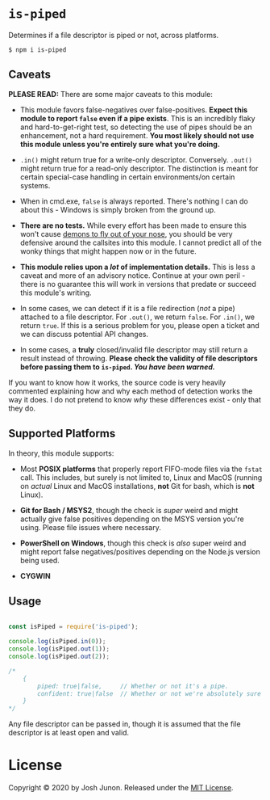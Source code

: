 # `is-piped`

Determines if a file descriptor is piped or not, across platforms.

```console
$ npm i is-piped
```

## Caveats

**PLEASE READ:** There are some major caveats to this module:

- This module favors false-negatives over false-positives. **Expect this
  module to report `false` even if a pipe exists**. This is an incredibly
  flaky and hard-to-get-right test, so detecting the use of pipes should
  be an enhancement, not a hard requirement. **You most likely should not
  use this module unless you're entirely sure what you're doing.**

- `.in()` might return true for a write-only descriptor. Conversely.
  `.out()` might return true for a read-only descriptor. The distinction
  is meant for certain special-case handling in certain environments/on
  certain systems.

- When in cmd.exe, `false` is always reported. There's nothing I can
  do about this - Windows is simply broken from the ground up.

- **There are no tests.** While every effort has been made to ensure
  this won't cause [demons to fly out of your nose](http://catb.org/jargon/html/N/nasal-demons.html),
  you should be very defensive around the callsites into this module.
  I cannot predict all of the wonky things that might happen now
  or in the future.

- **This module relies upon a _lot_ of implementation details.** This
  is less a caveat and more of an advisory notice. Continue at your
  own peril - there is no guarantee this will work in versions that
  predate or succeed this module's writing.

- In some cases, we can detect if it is a file redirection (_not_ a pipe)
  attached to a file descriptor. For `.out()`, we return `false`.
  For `.in()`, we return `true`. If this is a serious problem for you,
  please open a ticket and we can discuss potential API changes.

- In some cases, a **truly** closed/invalid file descriptor may still
  return a result instead of throwing. **Please check the validity of
  file descriptors before passing them to `is-piped`. _You have been
  warned._**

If you want to know how it works, the source code is very heavily commented
explaining how and why each method of detection works the way it does.
I do not pretend to know _why_ these differences exist - only that
they do.

## Supported Platforms

In theory, this module supports:

- Most **POSIX platforms** that properly report FIFO-mode files
  via the `fstat` call. This includes, but surely is not limited to,
  Linux and MacOS (running on *actual* Linux and MacOS installations,
  **not** Git for bash, which is **not** Linux).

- **Git for Bash / MSYS2**, though the check is _super_ weird
  and might actually give false positives depending on the MSYS
  version you're using. Please file issues where necessary.

- **PowerShell on Windows**, though this check is _also_ super weird
  and might report false negatives/positives depending on the Node.js
  version being used.

- **CYGWIN**

## Usage

```javascript

const isPiped = require('is-piped');

console.log(isPiped.in(0));
console.log(isPiped.out(1));
console.log(isPiped.out(2));

/*
	{
		piped: true|false,     // Whether or not it's a pipe.
		confident: true|false  // Whether or not we're absolutely sure of that.
	}
*/
```

Any file descriptor can be passed in, though it is assumed
that the file descriptor is at least open and valid.

# License

Copyright &copy; 2020 by Josh Junon. Released under the [MIT License](LICENSE.txt).
